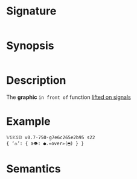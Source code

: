 # Signature
```vikid-signature
```

# Synopsis
```vikid-synopsis
```

# Description
The __graphic__ `in front of` function [lifted on signals](/refman/concepts/pure_functions)

# Example
```vikid-script
𝕍i𝕂i𝔻 v0.7-750-g7e6c265e2b95 s22
{ ‘⌂’: { a👁: ●.«over»(⬒) } }
```




# Semantics
